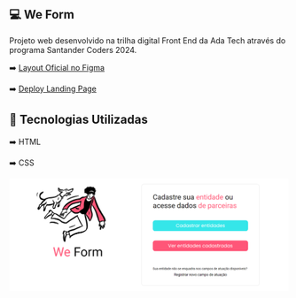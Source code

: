 ## 💻 We Form
Projeto web desenvolvido na trilha digital Front End da Ada Tech através do programa Santander Coders 2024.
<p></p>
<p>➡️ <a href="https://www.figma.com/design/w11Rpk9e1tqreNMtHAVrDm/We-Form?node-id=0-1&t=iOou7skv9cLf9uXq-0"> Layout Oficial no Figma</a></p>
<p>➡️ <a href="https://lucianatii.github.io/adatech-weform">Deploy Landing Page</a></p>


## 🚀 Tecnologias Utilizadas
<p>➡️ HTML</p>
<p>➡️ CSS</p>

![Página Inicial](https://github.com/02dejulho/adatech-weform/blob/main/index.png)
